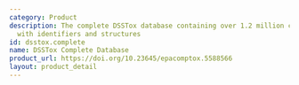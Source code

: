 ```yaml
---
category: Product
description: The complete DSSTox database containing over 1.2 million chemical substances
  with identifiers and structures
id: dsstox.complete
name: DSSTox Complete Database
product_url: https://doi.org/10.23645/epacomptox.5588566
layout: product_detail
---
```

